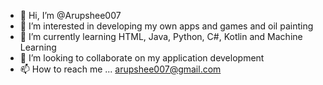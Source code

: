 - 👋 Hi, I’m @Arupshee007
- 👀 I’m interested in developing my own apps and games and oil painting
- 🌱 I’m currently learning HTML, Java, Python, C#, Kotlin and Machine Learning 
- 💞️ I’m looking to collaborate on my application development
- 📫 How to reach me ... arupshee007@gmail.com 

<!---
Arupshee007/Arupshee007 is a ✨ special ✨ repository because its `README.md` (this file) appears on your GitHub profile.
You can click the Preview link to take a look at your changes.
--->
